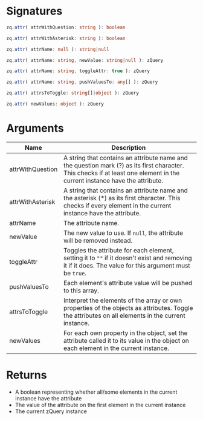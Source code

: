 <!-- start reference -->

# Signatures

```typescript
zq.attr( attrWithQuestion: string ): boolean
```

```typescript
zq.attr( attrWithAsterisk: string ): boolean
```

```typescript
zq.attr( attrName: null ): string|null
```

```typescript
zq.attr( attrName: string, newValue: string|null ): zQuery
```

```typescript
zq.attr( attrName: string, toggleAttr: true ): zQuery
```

```typescript
zq.attr( attrName: string, pushValuesTo: any[] ): zQuery
```

```typescript
zq.attr( attrsToToggle: string[]|object ): zQuery
```

```typescript
zq.attr( newValues: object ): zQuery
```

# Arguments

|Name|Description|
|---|---|
|attrWithQuestion|A string that contains an attribute name and the question mark (?) as its first character. This checks if at least one element in the current instance have the attribute.|
|attrWithAsterisk|A string that contains an attribute name and the asterisk (*) as its first character. This checks if every element in the current instance have the attribute.|
|attrName|The attribute name.|
|newValue|The new value to use. If `null`, the attribute will be removed instead.|
|toggleAttr|Toggles the attribute for each element, setting it to `""` if it doesn't exist and removing it if it does. The value for this argument must be `true`.|
|pushValuesTo|Each element's attribute value will be pushed to this array.|
|attrsToToggle|Interpret the elements of the array or own properties of the objects as attributes. Toggle the attributes on all elements in the current instance.|
|newValues|For each own property in the object, set the attribute called it to its value in the object on each element in the current instance.|

# Returns

- A boolean representing whether all/some elements in the current instance have the attribute
- The value of the attribute on the first element in the current instance
- The current zQuery instance

<!-- end reference -->
